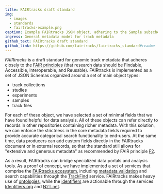 ```yaml
---
title: FAIRtracks draft standard
img:
  - images
  - standards
  - fairtracks-example.png
caption: Example FAIRtracks JSON object, adhering to the Sample subschema
ingress: General metadata model for track metadata
github_text: FAIRtracks draft standard
github_link: https://github.com/fairtracks/fairtracks_standard#readme
---
```


_FAIRtracks_ is a draft standard for genomic track metadata that adheres closely to the
[FAIR principles](https://www.go-fair.org/fair-principles/) (that research data should be Findable,
Accessible, Interoperable, and Reusable). FAIRtracks is implemented as a set of JSON Schemas
organized around a set of main object types:

- track collections
- studies
- experiments
- samples
- track files

For each of these object, we have selected a set of minimal fields that we have found helpful for
data analysis. All of these objects can refer directly to records in other repositories containing
richer metadata. With this solution, we can enforce the strictness in the core metadata fields
required to provide accurate categorical search functionality to end-users. At the same time, data
producers can add custom fields directly in the FAIRtracks document or in external records, so that
the standard still allows for "extensive and generous metadata" as recommended by FAIR principle
[F2](https://www.go-fair.org/fair-principles/f2-data-described-rich-metadata/).

As a result, FAIRtracks can bridge specialized data portals and analysis tools. As a proof of
concept, we have implemented a set of services that comprise the [FAIRtracks ecosystem](/services/),
including [metadata validation](/services/#services-06-validation) and search capabilities through
the [TrackFind](/services/#services-04-trackfind) service. FAIRtracks makes heavy use of
[ontologies](/topics/#topics-09-ontologies), while the [identifiers](/topics/#topics-08-identifiers)
are actionable through the services [Identifiers.org](https://identifiers.org) and
[N2T.net](https://n2t.net).
